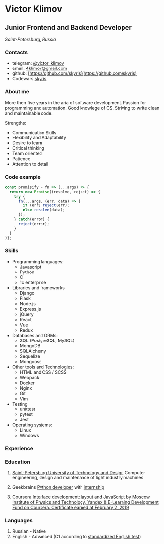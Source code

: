# Victor Klimov
## Junior Frontend and Backend Developer
_Saint-Petersburg, Russia_
### Contacts
- telegram: [@victor_klimov](https://t.me/victor_klimov)
- email: [4klimov@gmail.com](mailto:4klimov@gmail.com)
- github: [https://github.com/skyris](https://github.com/skyris)
- Codewars [skyris](https://www.codewars.com/users/skyris)

### About me
More then five years in the aria of software development. Passion for programming and automation. Good knowlege of CS. Striving to write clean and maintainable code.

Strengths:
- Communication Skills
- Flexibility and Adaptability
- Desire to learn
- Critical thinking
- Team oriented
- Patience
- Attention to detail

### Code example
```javascript
const promisify = fn => (...args) => {
  return new Promise((resolve, reject) => {
    try {
      fn(...args, (err, data) => {
        if (err) reject(err);
        else resolve(data);
      });
    } catch(error) {
      reject(error);
    }
  }
)};
```
### Skills
- Programming languages:
  - Javascript
  - Python
  - C
  - 1c enterprise
- Libraries and frameworks
  - Django
  - Flask
  - Node.js
  - Express.js
  - jQuery
  - React
  - Vue
  - Redux
- Databases and ORMs:
  - SQL (PostgreSQL, MySQL)
  - MongoDB
  - SQLAlchemy
  - Sequelize
  - Mongoose
- Other tools and Technologies:
  - HTML and CSS / SCSS
  - Webpack
  - Docker
  - Nginx
  - Git
  - Vim
- Testing
  - unittest
  - pytest
  - Jest
- Operating systems:
  - Linux
  - Windows

### Experience

### Education
1. [Saint-Petersburg University of Technology and Design](https://sutd.ru) Computer engineering, design and maintenance of light industry machines

2. Geekbrains [Python developer](https://geekbrains.ru/certificates/206282.en) with [internship](https://geekbrains.ru/certificates/590364.en)

3. Coursera [Interface development: layout and JavaScript by Moscow Institute of Physics and Technology, Yandex & E-Learning Development Fund on Coursera. Certificate earned at February 2, 2019](https://coursera.org/share/5c1e4973ca5b56e1fab25f04bd84df7c)


### Languages
1. Russian - Native
2. English - Advanced (C1 according to [standardized English test](https://www.efset.org/score/quickcheck/93?cid=ss010))